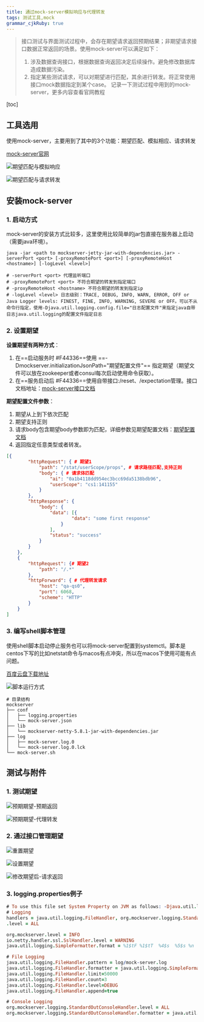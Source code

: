 ```yaml
---
title: 通过mock-server模拟响应与代理转发
tags: 测试工具,mock
grammar_cjkRuby: true
---
```



> 接口测试与界面测试过程中，会存在期望请求返回预期结果；非期望请求接口数据正常返回的场景。使用mock-server可以满足如下：
> 1. 涉及数据查询接口，根据数据查询返回决定后续操作。避免修改数据库造成数据污染。
> 2. 指定某些测试请求，可以对期望进行匹配，其余进行转发。将正常使用接口mock数据指定到某个case。
> 记录一下测试过程中用到的mock-server，更多内容查看官网教程

[toc]

## 工具选用

使用mock-server，主要用到了其中的3个功能：期望匹配、模拟相应、请求转发

[mock-server官网](http://www.mock-server.com/#what-is-mockserver)

![期望匹配与模拟响应](./images/1579157364289.png)

![期望匹配与请求转发](./images/1579157399523.png)

## 安装mock-server



### 1. 启动方式

mock-server的安装方式比较多，这里使用比较简单的jar包直接在服务器上启动（需要java环境）。

``` shell
java -jar <path to mockserver-jetty-jar-with-dependencies.jar> -serverPort <port> [-proxyRemotePort <port>] [-proxyRemoteHost <hostname>] [-logLevel <level>]

# -serverPort <port> 代理监听端口
# -proxyRemotePort <port> 不符合期望的转发到指定端口
# -proxyRemoteHost <hostname> 不符合期望的转发到指定ip
# -logLevel <level> 日志级别：TRACE, DEBUG, INFO, WARN, ERROR, OFF or Java Logger levels: FINEST, FINE, INFO, WARNING, SEVERE or OFF。可以不从命令行指定，使用-Djava.util.logging.config.file="日志配置文件"来指定java自带日志java.util.logging的配置文件指定日志
```

### 2. 设置期望

**设置期望有两种方式**：
1. 在==启动服务时 #F44336==使用 ==-Dmockserver.initializationJsonPath="期望配置文件"== 指定期望（期望文件可以放在zookeeper或者consul每次启动使用命令获取）。
2. 在==服务启动后 #F44336==使用自带接口:/reset、/expectation管理。接口文档地址：[mock-server接口文档](https://app.swaggerhub.com/apis-docs/jamesdbloom/mock-server-openapi/5.8.x#/control/put_retrieve)

**期望配置文件参数**：

1. 期望从上到下依次匹配
2. 期望支持正则
3. 请求body包含期望body参数即为匹配，详细参数见期望配置文档：[期望配置文档](https://app.swaggerhub.com/apis-docs/jamesdbloom/mock-server-openapi/5.8.x#/Expectation)
4. 返回指定任意类型或者转发。

``` json
[{
        "httpRequest": { # 期望1
            "path": "/stat/userScope/props", # 请求路径匹配,支持正则
            "body": { # 请求体匹配
                "ai": "0a1b4118dd954ec3bcc69da5138bdb96",
                "userScope": "cs1:141155"
            }
        },
        "httpResponse": {
            "body": {
                "data": [{
                        "data": "some first response"
                    }
                ],
                "status": "success"
            }
        }
    },
    {
        "httpRequest": {# 期望2
            "path": "/.*" 
        },
        "httpForward": { # 代理转发请求
            "host": "qa-qs0",
            "port": 6068,
            "scheme": "HTTP"
        }
    }
]
```

### 3. 编写shell脚本管理

使用shell脚本启动停止服务也可以将mock-server配置到systemctl。脚本是centos下写的比如netstat命令与macos有点冲突，所以在macos下使用可能有点问题。

[百度云盘下载地址](https://pan.baidu.com/s/1GYDaNjFF8IwvA-1q5dwp9g)

![脚本运行方式](./images/1579160488119.png)

``` shell
# 目录结构
mockserver
├── conf
│   ├── logging.properties
│   └── mock-server.json
├── lib
│   └── mockserver-netty-5.8.1-jar-with-dependencies.jar
├── log
│   ├── mock-server.log.0
│   └── mock-server.log.0.lck
└── mock-server.sh
```

## 测试与附件

### 1. 测试期望

![预期期望-预期返回](./images/1579160722969.png)

![预期期望-代理转发](./images/1579160820884.png)

### 2. 通过接口管理期望

![重置期望](./images/1579160958639.png)

![设置期望](./images/1579161012748.png)

![修改期望后-请求返回](./images/1579161064357.png)

### 3. logging.properties例子

``` prolog
# To use this file set System Property on JVM as follows: -Djava.util.logging.config.file=/path/to/logging.properties
# Logging
handlers = java.util.logging.FileHandler, org.mockserver.logging.StandardOutConsoleHandler
.level = ALL

org.mockserver.level = INFO
io.netty.handler.ssl.SslHandler.level = WARNING
java.util.logging.SimpleFormatter.format = %1$tF %1$tT  %4$s  %5$s %n

# File Logging
java.util.logging.FileHandler.pattern = log/mock-server.log
java.util.logging.FileHandler.formatter = java.util.logging.SimpleFormatter
java.util.logging.FileHandler.limit=50000
java.util.logging.FileHandler.count=3
java.util.logging.FileHandler.level=DEBUG
java.util.logging.FileHandler.append=true

# Console Logging
org.mockserver.logging.StandardOutConsoleHandler.level = ALL
org.mockserver.logging.StandardOutConsoleHandler.formatter = java.util.logging.SimpleFormatter
```

